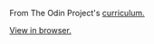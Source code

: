 <p>From The Odin Project's <a href="http://www.theodinproject.com/courses/web-development-101/lessons/html-css">curriculum.</a></p>
<p><a href="https://barrysweeney.github.io/google-homepage/">View in browser.</a></p>
